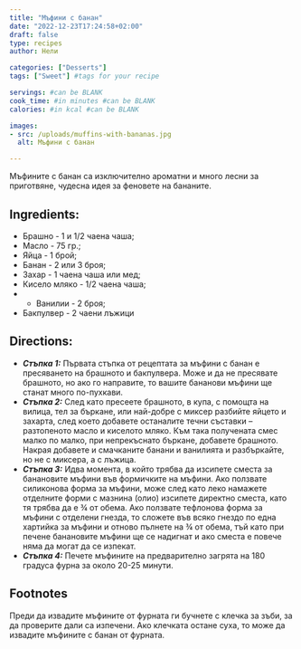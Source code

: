```yaml
---
title: "Мъфини с банан"
date: "2022-12-23T17:24:58+02:00"
draft: false
type: recipes
author: Нели

categories: ["Desserts"]
tags: ["Sweet"] #tags for your recipe

servings: #can be BLANK
cook_time: #in minutes #can be BLANK
calories: #in kcal #can be BLANK

images:
- src: /uploads/muffins-with-bananas.jpg
  alt: Мъфини с банан

---
```

Мъфините с банан са изключително ароматни и много лесни за приготвяне, чудесна идея за феновете на бананите.
<!--more-->

## Ingredients:
- Брашно - 1 и 1/2 чаена чаша;
- Масло - 75 гр.;
- Яйца - 1 брой;
- Банан - 2 или 3 броя;
- Захар - 1 чаена чаша или мед;
- Кисело мляко - 1/2 чаена чаша;
- - Ванилии - 2 броя;
- Бакпулвер - 2 чаени лъжици

## Directions:
- ***Стъпка 1:*** Първата стъпка от рецептата за мъфини с банан е пресяването на брашното и бакпулвера. Може и да не пресявате брашното, но ако го направите, то вашите бананови мъфини ще станат много по-пухкави.
- ***Стъпка 2:*** След като пресеете брашното, в купа, с помощта на вилица, тел за бъркане, или най-добре с миксер разбийте яйцето и захарта, след което добавете останалите течни съставки – разтопеното масло и киселото мляко. Към така получената смес малко по малко, при непрекъснато бъркане, добавете брашното. Накрая добавете и смачканите банани и ванилията и разбъркайте, но не с миксера, а с лъжица.
- ***Стъпка 3:*** Идва момента, в който трябва да изсипете сместа за банановите мъфини във формичките на мъфини. Ако ползвате силиконова форма за мъфини, може след като леко намажете отделните форми с мазнина (олио) изсипете директно сместа, като тя трябва да е ¾ от обема. Ако ползвате тефлонова форма за мъфини с отделени гнезда, то сложете във всяко гнездо по една хартийка за мъфини и отново пълнете на ¾ от обема, тъй като при печене банановите мъфини ще се надигнат и ако сместа е повече няма да могат да се изпекат.
- ***Стъпка 4:*** Печете мъфините на предварително загрята на 180 градуса фурна за около 20-25 минути. 

## Footnotes
Преди да извадите мъфините от фурната ги бучнете с клечка за зъби, за да проверите дали са изпечени. Ако клечката остане суха, то може да извадите мъфините с банан от фурната.